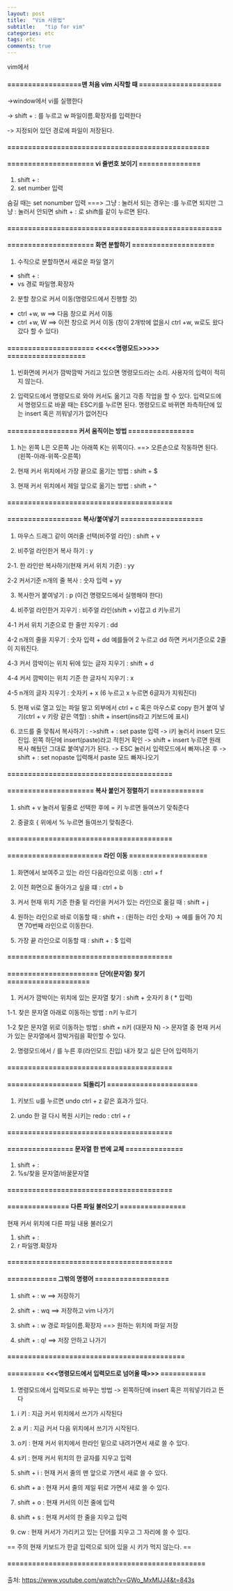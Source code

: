 ```yaml
---
layout: post
title:  "Vim 사용법"
subtitle:   "tip for vim"
categories: etc
tags: etc
comments: true
---
```


vim에서

####   ==================맨 처음 vim 시작할 때 ====================

->window에서 vi를 실행한다

-> shift + : 를 누르고 w 파일이름.확장자를 입력한다

-> 지정되어 있던 경로에 파일이 저장된다.

#### =================================================

#### ===================== vi 줄번호 보이기 ===============

1. shift + :
2. set number 입력

숨길 때는 set nonumber 입력
===> 그냥 : 눌러서 되는 경우는 :를 누르면 되지만 그냥 : 눌러서 안되면
shift + : 로 shift를 같이 누르면 된다.

####  ====================================================


####  ===================== 화면 분할하기 ====================

1. 수직으로 분할하면서 새로운 파일 열기
- shift + :
- vs 경로 파일명.확장자

2. 분할 창으로 커서 이동(명령모드에서 진행할 것)
- ctrl +w, w ==> 다음 창으로 커서 이동
- ctrl +w, W ==> 이전 창으로 커서 이동
(창이 2개밖에 없을시 ctrl +w, w로도 왔다 갔다 할 수 있다)

####   ===================== <<<<<명령모드>>>>> ===================

1. 빈화면에 커서가 깜박깜박 거리고 있으면 명령모드라는 소리.
사용자의 입력이 적히지 않는다.


2. 입력모드에서 명령모드로 와야 커서도 옮기고 각종 작업을 할 수 있다.
입력모드에서 명령모드로 바꿀 때는 ESC키를 누르면 된다.
명령모드로 바뀌면 좌측하단에 있는 insert 혹은 끼워넣기가 없어진다

####  =================  커서 움직이는 방법  ================

1. h는 왼쪽 L은 오른쪽  J는 아래쪽 K는 위쪽이다. ==> 오른손으로 작동하면 된다.
(왼쪽-아래-위쪽-오른쪽)

2. 현재 커서 위치에서 가장 끝으로 옮기는 방법 : shift + $

3. 현재 커서 위치에서 제일 앞으로 옮기는 방법 : shift + ^

####   ========================================

####   ================== 복사/붙여넣기  ====================

1. 마우스 드래그 같이 여러줄 선택(비주얼 라인) : shift  + v

2. 비주얼 라인한거 복사 하기 : y

2-1. 한 라인만 복사하기(현재 커서 위치 기준) : yy

2-2 커서기준 n개의 줄 복사 : 숫자 입력 + yy

3. 복사한거 붙여넣기 : p
(이건 명령모드에서 실행해야 한다)

4. 비주얼 라인한거 지우기 : 비주얼 라인(shift + v)잡고 d 키누르기

4-1 커서 위치 기준으로 한 줄만 지우기 : dd

4-2 n개의 줄을 지우기 : 숫자 입력 + dd 예를들어 2 누르고 dd 하면 커서기준으로 2줄이
지워진다.

4-3 커서 깜박이는 위치 뒤에 있는 글자 지우기 : shift + d

4-4 커서 깜박이는 위치 기준 한 글자식 지우기 : x

4-5 n개의 글자 지우기 : 숫자키 + x (6 누르고 x 누르면 6글자가 지워진다)

5. 현재 vi로 열고 있는 파일 말고 외부에서 ctrl + c 혹은 마우스로 copy 한거 붙여 넣기(ctrl + v 키랑 같은 역할)
: shift + insert(ins라고 키보드에 표시)


6. 코드를 줄 맞춰서 복사하기 :
->shift + : set paste 입력
-> i키 눌러서 insert 모드 진입. 왼쪽 하단에 insert(paste)라고 적힌거 확인
-> shift + insert 누르면 원래 복사 해뒀던 그대로 붙여넣기가 된다.
-> ESC 눌러서 입력모드에서 빠져나온 후
-> shift + : set nopaste 입력해서 paste 모드  빠져나오기

####   ========================================

####  =====================  복사 붙인거 정렬하기  =============

1. shift + v 눌러서 밑줄로 선택한 후에 = 키 누르면 들여쓰기 맞춰준다

2. 중괄호 { 위에서 % 누르면 들여쓰기 맞춰준다.

####   ========================================

####  =======================  라인 이동  ===================

1. 화면에서 보여주고 있는 라인 다음라인으로 이동 :  ctrl + f

2. 이전 화면으로 돌아가고 싶을 떄 : ctrl + b

3. 커서 현재 위치 기준 한줄 밑 라인을 커서가 있는 라인으로 옮길 때 : shift + j

4. 원하는 라인으로 바로 이동할 때 : shift + : (원하는 라인 숫자)
-> 예를 들어 70 치면 70번째 라인으로 이동한다.

5. 가장 끝 라인으로 이동할 때 : shift + : $ 입력

####   ========================================

####   ======================  단어(문자열) 찾기  ====================

1. 커서가 깜박이는 위치에 있는 문자열 찾기 : shift + 숫자키 8 ( * 입력)

1-1. 찾은 문자열 아래로 이동하는 방법 : n키 누르기

1-2 찾은 문자열 위로 이동하는 방법 : shift + n키 (대문자 N)
-> 문자열 중 현재 커서가 있는 문자열에서 깜박거림을 확인할 수 있다.

2. 명령모드에서 / 를 누른 후(라인모드 진입) 내가 찾고 싶은 단어 입력하기

####  ========================================

####   ==================   되돌리기  ======================

1. 키보드 u를 누르면 undo ctrl + z 같은 효과가 있다.

2. undo 한 걸 다시 복원 시키는 redo : ctrl + r

####   ========================================

####  ================  문자열 한 번에 교체  ==============

1. shift + :
2. %s/찾을 문자열/바꿀문자열

####  ========================================

####   ===============  다른 파일 불러오기 ================

현재 커서 위치에 다른 파일 내용 불러오기

1. shift + :
2. r 파일명.확장자

####   ========================================

####  ============   그밖의 명령어  ==================

1. shift + : w ==> 저장하기

2. shift + : wq ==> 저장하고 vim 나가기

3. shift + : w 경로 파일이름.확장자 ==> 원하는 위치에 파일 저장

4. shift + : q! ==> 저장 안하고 나가기

####  ===========================================

####  ========= <<<명령모드에서 입력모드로 넘어올 때>>> ===========

1. 명령모드에서 입력모드로 바꾸는 방법
-> 왼쪽하단에 insert 혹은 끼워넣기라고 뜬다

1) i 키 : 지금 커서 위치에서 쓰기가 시작된다

2) a 키 : 지금 커서 다음 위치에서 쓰기가 시작된다.

3) o키 : 현재 커서 위치에서 한라인 밑으로 내려가면서 새로 쓸 수 있다.

4) s키 : 현재 커서 위치의 한 글자를 지우고 입력

5) shift + i : 현재 커서 줄의 맨 앞으로 가면서 새로 쓸 수 있다.

6) shift + a : 현재 커서 줄의 제일 뒤로 가면서 새로 쓸 수 있다.

7) shift + o : 현재 커서의 이전 줄에 입력

8) shift + s : 현재 커서의 한 줄을 지우고 입력

9) cw : 현재 커서가 가리키고 있는 단어를 지우고 그 자리에 쓸 수 있다.


== 주의 현재 키보드가 한글 입력으로 되어 있을 시 키가 먹지 않는다. ==

####  ================================================









출처:
https://www.youtube.com/watch?v=GWo_MxMlJJ4&t=843s
